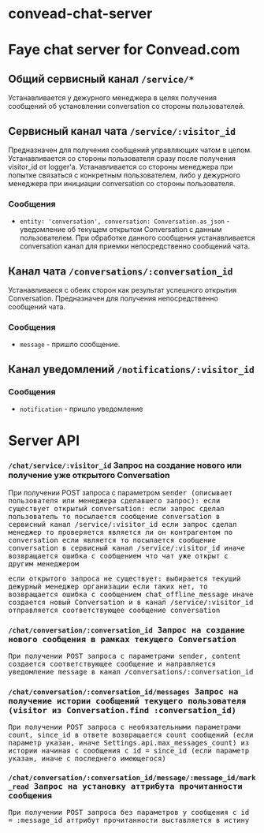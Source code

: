 convead-chat-server
===================

Faye chat server for Convead.com
================================

Общий сервисный канал `/service/*`
--------------------------------------

Устанавливается у дежурного менеджера в целях получения сообщений об установлении conversation со стороны пользователей.

Сервисный канал чата `/service/:visitor_id`
------------------------------------------

Предназначен для получения сообщений управляющих чатом в целом. Устанавливается со стороны пользователя сразу после получения visitor_id от logger'a. Устанавливается со стороны менеджера при попытке связаться с конкретным пользователем, либо у дежурного менеджера при инициации conversation со стороны пользователя.

### Сообщения

* `entity: 'conversation', conversation: Conversation.as_json` - уведомление об текущем открытом Conversation с данным пользователем. При обработке данного сообщения устанавливается conversation канал для приемки непосредственно сообщений чата.

Канал чата `/conversations/:conversation_id`
------------------------------------------------

Устанавливаеся с обеих сторон как результат успешного открытия Conversation. Предназначен для получения непосредственно сообщений чата.

### Сообщения

* `message` - пришло сообщение.

Канал уведомлений `/notifications/:visitor_id`
---------------------------------------------

### Сообщения

* `notification` - пришло уведомление

Server API
==========

### `/chat/service/:visitor_id` Запрос на создание нового или получение уже открытого Conversation

При получении POST запроса с параметром <tt>sender (описывает пользователя или менеджера сделавшего запрос)<tt>:
  если существует открытый conversation:
    если запрос сделал пользователь то посылается сообщение <tt>conversation<tt> в сервисный канал <tt>/service/:visitor_id</tt>
    если запрос сделал менеджер то проверяется является ли он контрагентом по conversation
      если является то посылается сообщение <tt>conversation<tt> в сервисный канал <tt>/service/:visitor_id</tt>
      иначе возвращается ошибка с сообщением что чат уже открыт с другим менеджером

  если открытого запроса не существует:
    выбирается текущий дежурный менеджер организации
      если таких нет, то возвращается ошибка с сообщением <tt>chat_offline_message<tt>
      иначе создается новый Conversation и в канал <tt>/service/:visitor_id<tt> отправляется соответствующее сообщение <tt>conversation<tt>

### `/chat/conversation/:conversation_id` Запрос на создание нового сообщения в рамках текущего Conversation

При получении POST запроса с параметрами <tt>sender<tt>, <tt>content<tt> создается соответствующее сообщение и направляется уведомление <tt>message<tt> в канал <tt>/conversations/:conversation_id<tt>

### `/chat/conversation/:conversation_id/messages` Запрос на получение истории сообщений текущего пользователя (visitor из Conversation.find :conversation_id)

При получении POST запроса с необязательными параметрами <tt>count<tt>, <tt>since_id<tt> в ответе возвращается <tt>count<tt> сообщений (если параметр указан, иначе Settings.api.max_messages_count) из истории начиная с сообщения с <tt>id = since_id<tt> (если параметр указан, иначе с последнего имеющегося)

### `/chat/conversation/:conversation_id/message/:message_id/mark_read` Запрос на установку аттрибута прочитанности сообщения

При получении POST запроса без параметров у сообщения с <tt>id = :message_id<tt> аттрибут прочитанности выставляется в истину
